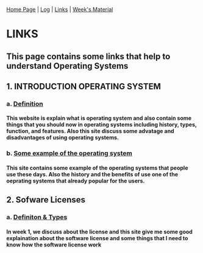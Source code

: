 [Home Page](.) | [Log](TXT/mylog.txt) | [Links](links.md) | [Week's Material](weeks.md)

# LINKS
## This page contains some links that help to understand Operating Systems

## 1. INTRODUCTION OPERATING SYSTEM
  ### a. [Definition](https://www.guru99.com/operating-system-tutorial.html)
  #### This website is explain what is operating system and also contain some things that you should now in operating systems including history, types, function, and features. Also this site discuss some advatage and disadvantages of using operating systems.
  ### b. [Some example of the operating system](https://edu.gcfglobal.org/en/computerbasics/understanding-operating-systems/1/)
  #### This site contains some example of the operating systems that people use these days. Also the history and the benefits of use one of the oeprating systems that already popular for the users.
## 2. Sofware Licenses
  ### a. [Definiton & Types](https://snyk.io/learn/what-is-a-software-license/)
  #### In week 1, we discuss about the license and this site give me some good explaination about the software license and some things that I need to know how the software license work 
